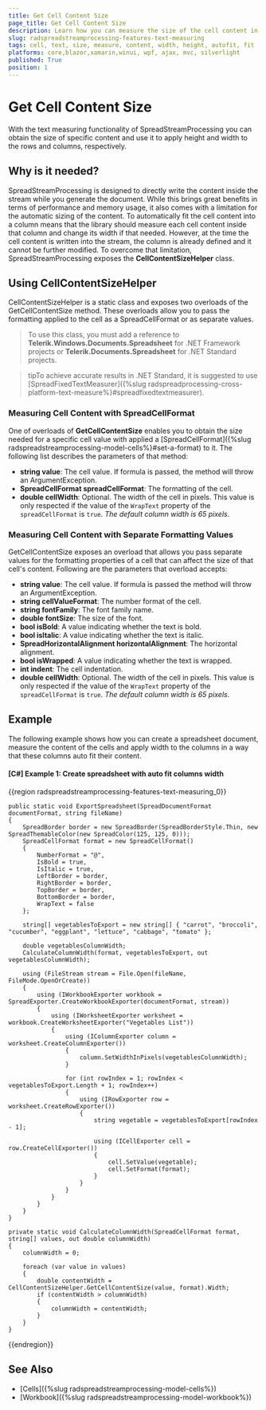 ```yaml
---
title: Get Cell Content Size
page_title: Get Cell Content Size
description: Learn how you can measure the size of the cell content in SpreadStreamProcessing for .NET Standard.
slug: radspreadstreamprocessing-features-text-measuring
tags: cell, text, size, measure, content, width, height, autofit, fit
platforms: core,blazor,xamarin,winui, wpf, ajax, mvc, silverlight
published: True
position: 1
---
```


# Get Cell Content Size

With the text measuring functionality of SpreadStreamProcessing you can obtain the size of specific content and use it to apply height and width to the rows and columns, respectively.

## Why is it needed?

SpreadStreamProcessing is designed to directly write the content inside the stream while you generate the document. While this brings great benefits in terms of performance and memory usage, it also comes with a limitation for the automatic sizing of the content. To automatically fit the cell content into a column means that the library should measure each cell content inside that column and change its width if that needed. However, at the time the cell content is written into the stream, the column is already defined and it cannot be further modified. To overcome that limitation, SpreadStreamProcessing exposes the **CellContentSizeHelper** class.

## Using CellContentSizeHelper

CellContentSizeHelper is a static class and exposes two overloads of the GetCellContentSize method. These overloads allow you to pass the formatting applied to the cell as a SpreadCellFormat or as separate values.

>To use this class, you must add a reference to **Telerik.Windows.Documents.Spreadsheet** for .NET Framework projects or **Telerik.Documents.Spreadsheet** for .NET Standard projects.

>tipTo achieve accurate results in .NET Standard, it is suggested to use [SpreadFixedTextMeasurer]({%slug radspreadprocessing-cross-platform-text-measure%}#spreadfixedtextmeasurer).

### Measuring Cell Content with SpreadCellFormat

One of overloads of **GetCellContentSize** enables you to obtain the size needed for a specific cell value with applied a [SpreadCellFormat]({%slug radspreadstreamprocessing-model-cells%}#set-a-format) to it. The following list describes the parameters of that method:

- **string value**: The cell value. If formula is passed, the method will throw an ArgumentException.
- **SpreadCellFormat spreadCellFormat**: The formatting of the cell.
- **double cellWidth**: Optional. The width of the cell in pixels. This value is only respected if the value of the `WrapText` property of the `spreadCellFormat` is `true`. *The default column width is 65 pixels*.

### Measuring Cell Content with Separate Formatting Values

GetCellContentSize exposes an overload that allows you pass separate values for the formatting properties of a cell that can affect the size of that cell's content. Following are the parameters that overload accepts:

- **string value**: The cell value. If formula is passed the method will throw an ArgumentException.
- **string cellValueFormat**: The number format of the cell.
- **string fontFamily**: The font family name.
- **double fontSize**: The size of the font.
- **bool isBold**: A value indicating whether the text is bold.
- **bool isItalic**: A value indicating whether the text is italic.
- **SpreadHorizontalAlignment horizontalAlignment**: The horizontal alignment.
- **bool isWrapped**: A value indicating whether the text is wrapped.
- **int indent**: The cell indentation.
- **double cellWidth**: Optional. The width of the cell in pixels. This value is only respected if the value of the `WrapText` property of the `spreadCellFormat` is `true`. *The default column width is 65 pixels*.

## Example

The following example shows how you can create a spreadsheet document, measure the content of the cells and apply width to the columns in a way that these columns auto fit their content.

#### [C#] Example 1: Create spreadsheet with auto fit columns width

{{region radspreadstreamprocessing-features-text-measuring_0}}

    public static void ExportSpreadsheet(SpreadDocumentFormat documentFormat, string fileName)
    {
        SpreadBorder border = new SpreadBorder(SpreadBorderStyle.Thin, new SpreadThemableColor(new SpreadColor(125, 125, 0)));
        SpreadCellFormat format = new SpreadCellFormat()
        {
            NumberFormat = "@",
            IsBold = true,
            IsItalic = true,
            LeftBorder = border,
            RightBorder = border,
            TopBorder = border,
            BottomBorder = border,
            WrapText = false
        };
    
        string[] vegetablesToExport = new string[] { "carrot", "broccoli", "cucumber", "eggplant", "lettuce", "cabbage", "tomato" };
    
        double vegetablesColumnWidth;
        CalculateColumnWidth(format, vegetablesToExport, out vegetablesColumnWidth);
    
        using (FileStream stream = File.Open(fileName, FileMode.OpenOrCreate))
        {
            using (IWorkbookExporter workbook = SpreadExporter.CreateWorkbookExporter(documentFormat, stream))
            {
                using (IWorksheetExporter worksheet = workbook.CreateWorksheetExporter("Vegetables List"))
                {
                    using (IColumnExporter column = worksheet.CreateColumnExporter())
                    {
                        column.SetWidthInPixels(vegetablesColumnWidth);
                    }
    
                    for (int rowIndex = 1; rowIndex < vegetablesToExport.Length + 1; rowIndex++)
                    {
                        using (IRowExporter row = worksheet.CreateRowExporter())
                        {
                            string vegetable = vegetablesToExport[rowIndex - 1];
    
                            using (ICellExporter cell = row.CreateCellExporter())
                            {
                                cell.SetValue(vegetable);
                                cell.SetFormat(format);
                            }
                        }
                    }
                }
            }
        }
    }
    
    private static void CalculateColumnWidth(SpreadCellFormat format, string[] values, out double columnWidth)
    {
        columnWidth = 0;
    
        foreach (var value in values)
        {
            double contentWidth = CellContentSizeHelper.GetCellContentSize(value, format).Width;
            if (contentWidth > columnWidth)
            {
                columnWidth = contentWidth;
            }
        }
    }
    
{{endregion}}


## See Also

* [Cells]({%slug radspreadstreamprocessing-model-cells%})
* [Workbook]({%slug radspreadstreamprocessing-model-workbook%})